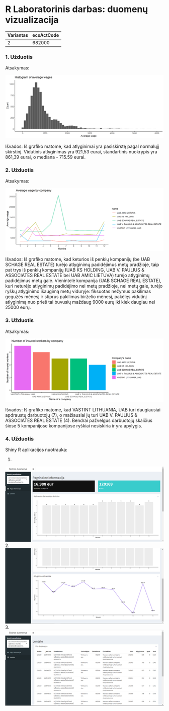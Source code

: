 # R Laboratorinis darbas: duomenų vizualizacija

| Variantas    | ecoActCode    |
|------------- | ------------- |
|2             |682000         |

### 1. Užduotis

Atsakymas:

![histograma](img/plot1.png)

Išvados: Iš grafiko matome, kad atlyginimai yra pasiskirstę pagal normalųjį skirstinį. Vidutinis atlyginimas yra 921,53 eurai, standartinis nuokrypis yra 861,39 eurai, o mediana - 715.59 eurai.

### 2. Užduotis

Atsakymas:

![atlyginimai](img/plot2.png)

Išvados: Iš grafiko matome, kad keturios iš penkių kompanijų (be UAB SCHAGE REAL ESTATE) turėjo atlyginimų padidėjimus metų pradžioje, 
taip pat trys iš penkių kompanijų (UAB KS HOLDING, UAB V. PAULIUS & ASSOCIATES REAL ESTATE bei UAB AMIC LIETUVA) turėjo atlyginimų padidėjimus metų gale. Vienintelė kompanija (UAB SCHAGE REAL ESTATE), kuri neturėjo atlyginimų padidėjimo nei metų pradžioje, nei metų gale, 
turėjo ryškų atlyginimo išaugimą metų viduryje: fiksuotas nežymus pakilimas gegužės mėnesį ir stiprus pakilimas birželio mėnesį, pakėlęs vidutinį atlyginimą nuo prieš tai
buvusių maždaug 9000 eurų iki kiek daugiau nei 25000 eurų.


### 3. Užduotis

Atsakymas:

![apdraustieji](img/plot3.png)

Išvados: Iš grafiko matome, kad VASTINT LITHUANIA, UAB turi daugiausiai apdraustų darbuotojų (7), o mažiausiai jų turi UAB V. PAULIUS & ASSOCIATES REAL ESTATE (4). 
Bendrai pažvelgus darbuotojų skaičius šiose 5 kompanijose kompanijose ryškiai nesiskiria ir yra apylygis.


### 4. Užduotis

Shiny R aplikacijos nuotrauka:

1.
![shiny app](img/shiny1.png)
2.
![shiny app1](img/shiny2.png)
3.
![shiny app2](img/shiny3.png)